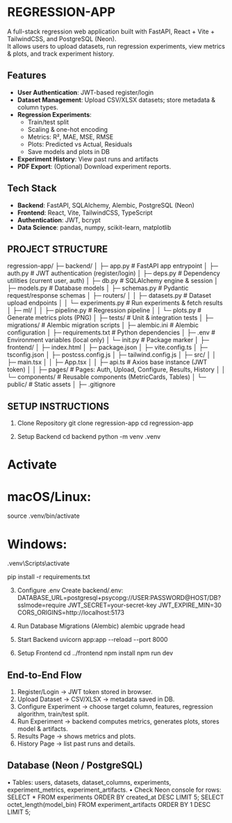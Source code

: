 # REGRESSION-APP

A full-stack regression web application built with FastAPI, React + Vite + TailwindCSS, and PostgreSQL (Neon).  
It allows users to upload datasets, run regression experiments, view metrics & plots, and track experiment history.

## Features

- **User Authentication**: JWT-based register/login
- **Dataset Management**: Upload CSV/XLSX datasets; store metadata & column types.
- **Regression Experiments**:
  - Train/test split
  - Scaling & one-hot encoding
  - Metrics: R², MAE, MSE, RMSE
  - Plots: Predicted vs Actual, Residuals
  - Save models and plots in DB
- **Experiment History**: View past runs and artifacts
- **PDF Export**: (Optional) Download experiment reports.

## Tech Stack

- **Backend**: FastAPI, SQLAlchemy, Alembic, PostgreSQL (Neon)
- **Frontend**: React, Vite, TailwindCSS, TypeScript
- **Authentication**: JWT, bcrypt
- **Data Science**: pandas, numpy, scikit-learn, matplotlib


## PROJECT STRUCTURE

regression-app/
├─ backend/
│ ├─ app.py              # FastAPI app entrypoint
│ ├─ auth.py             # JWT authentication (register/login)
│ ├─ deps.py            # Dependency utilities (current user, auth)
│ ├─ db.py               # SQLAlchemy engine & session
│ ├─ models.py       # Database models
│ ├─ schemas.py     # Pydantic request/response schemas
│ ├─ routers/
│ │ ├─ datasets.py                   # Dataset upload endpoints
│ │ └─ experiments.py             # Run experiments & fetch results
│ ├─ ml/
│ │ ├─ pipeline.py                 # Regression pipeline
│ │ └─ plots.py                     # Generate metrics plots (PNG)
│ ├─ tests/                             # Unit & integration tests
│ ├─ migrations/                   # Alembic migration scripts
│ ├─ alembic.ini                    # Alembic configuration
│ ├─ requirements.txt            # Python dependencies
│ ├─ .env                               # Environment variables (local only)
│ └─ init.py                          # Package marker
│
├─ frontend/
│ ├─ index.html
│ ├─ package.json
│ ├─ vite.config.ts
│ ├─ tsconfig.json
│ ├─ postcss.config.js
│ ├─ tailwind.config.js
│ ├─ src/
│ │ ├─ main.tsx
│ │ ├─ App.tsx
│ │ ├─ api.ts                          # Axios base instance (JWT token)
│ │ ├─ pages/                        # Pages: Auth, Upload, Configure, Results, History
│ │ └─ components/              # Reusable components (MetricCards, Tables)
│ └─ public/                           # Static assets
│
├─ .gitignore


## SETUP INSTRUCTIONS

1. Clone Repository
git clone <repo-url> regression-app
cd regression-app

2. Setup Backend
cd backend
python -m venv .venv
# Activate
# macOS/Linux:
source .venv/bin/activate
# Windows:
.venv\Scripts\activate

pip install -r requirements.txt

3. Configure .env
Create backend/.env:
DATABASE_URL=postgresql+psycopg://USER:PASSWORD@HOST/DB?sslmode=require
JWT_SECRET=your-secret-key
JWT_EXPIRE_MIN=30
CORS_ORIGINS=http://localhost:5173

4. Run Database Migrations (Alembic)
alembic upgrade head

5. Start Backend
uvicorn app:app --reload --port 8000

6. Setup Frontend
cd ../frontend
npm install
npm run dev

## End-to-End Flow

1.	Register/Login → JWT token stored in browser.
2.	Upload Dataset → CSV/XLSX → metadata saved in DB.
3.	Configure Experiment → choose target column, features, regression algorithm, train/test split.
4.	Run Experiment → backend computes metrics, generates plots, stores model & artifacts.
5.	Results Page → shows metrics and plots.
6.	History Page → list past runs and details.

## Database (Neon / PostgreSQL)

•	Tables: users, datasets, dataset_columns, experiments, experiment_metrics, experiment_artifacts.
•	Check Neon console for rows:
SELECT * FROM experiments ORDER BY created_at DESC LIMIT 5;
SELECT octet_length(model_bin) FROM experiment_artifacts ORDER BY 1 DESC LIMIT 5;

